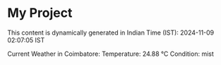 # My Project

This content is dynamically generated in Indian Time (IST): 2024-11-09 02:07:05 IST


Current Weather in Coimbatore:
Temperature: 24.88 °C
Condition: mist
